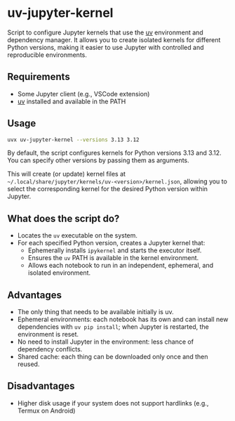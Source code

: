 # uv-jupyter-kernel

Script to configure Jupyter kernels that use the [uv](https://github.com/astral-sh/uv) environment and dependency manager. It allows you to create isolated kernels for different Python versions, making it easier to use Jupyter with controlled and reproducible environments.

## Requirements
- Some Jupyter client (e.g., VSCode extension)
- [uv](https://github.com/astral-sh/uv) installed and available in the PATH

## Usage

```bash
uvx uv-jupyter-kernel --versions 3.13 3.12
```

By default, the script configures kernels for Python versions 3.13 and 3.12. You can specify other versions by passing them as arguments.

This will create (or update) kernel files at `~/.local/share/jupyter/kernels/uv-<version>/kernel.json`, allowing you to select the corresponding kernel for the desired Python version within Jupyter.

## What does the script do?
- Locates the `uv` executable on the system.
- For each specified Python version, creates a Jupyter kernel that:
  - Ephemerally installs `ipykernel` and starts the executor itself.
  - Ensures the `uv` PATH is available in the kernel environment.
  - Allows each notebook to run in an independent, ephemeral, and isolated environment.

## Advantages
- The only thing that needs to be available initially is uv.
- Ephemeral environments: each notebook has its own and can install new dependencies with `uv pip install`; when Jupyter is restarted, the environment is reset.
- No need to install Jupyter in the environment: less chance of dependency conflicts.
- Shared cache: each thing can be downloaded only once and then reused.

## Disadvantages
- Higher disk usage if your system does not support hardlinks (e.g., Termux on Android)


